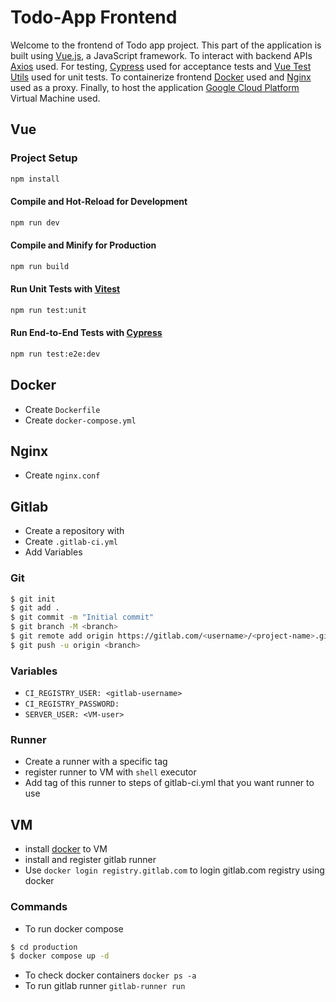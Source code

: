 # Todo-App Frontend

Welcome to the frontend of Todo app project. This part of the application is built using [Vue.js](https://vuejs.org), a JavaScript framework. To interact with backend APIs [Axios](https://axios-http.com) used. For testing, [Cypress](https://www.cypress.io) used for acceptance tests and [Vue Test Utils](https://vue-test-utils.vuejs.org) used for unit tests. To containerize frontend [Docker](https://www.docker.com) used and [Nginx](https://www.nginx.com) used as a proxy. Finally, to host the application [Google Cloud Platform](https://cloud.google.com) Virtual Machine used.

## Vue

### Project Setup

```sh
npm install
```

#### Compile and Hot-Reload for Development

```sh
npm run dev
```

#### Compile and Minify for Production

```sh
npm run build
```

#### Run Unit Tests with [Vitest](https://vitest.dev/)

```sh
npm run test:unit
```

#### Run End-to-End Tests with [Cypress](https://www.cypress.io/)

```sh
npm run test:e2e:dev
```

## Docker
* Create `Dockerfile`
* Create `docker-compose.yml`

## Nginx
* Create `nginx.conf`

## Gitlab
* Create a repository with <project-name>
* Create `.gitlab-ci.yml`
* Add Variables

### Git
```sh
$ git init
$ git add .
$ git commit -m "Initial commit"
$ git branch -M <branch>
$ git remote add origin https://gitlab.com/<username>/<project-name>.gi
$ git push -u origin <branch>
```

### Variables
* `CI_REGISTRY_USER: <gitlab-username>`
* `CI_REGISTRY_PASSWORD:` [<gitlab-personal-access-token>](https://docs.gitlab.com/ee/user/profile/personal_access_tokens.html)
* `SERVER_USER: <VM-user>`

### Runner
* Create a runner with a specific tag
* register runner to VM with `shell` executor
* Add tag of this runner to steps of gitlab-ci.yml that you want runner to use

## VM
* install [docker](https://docs.docker.com/engine/install/ubuntu/) to VM
* install and register gitlab runner
* Use `docker login registry.gitlab.com` to login gitlab.com registry using docker

### Commands
* To run docker compose
```sh
$ cd production
$ docker compose up -d
```
* To check docker containers `docker ps -a`
* To run gitlab runner `gitlab-runner run`
